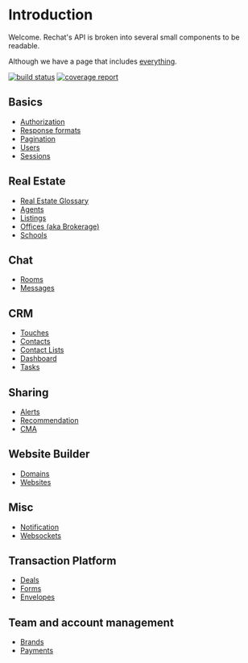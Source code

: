 # Introduction

Welcome. Rechat's API is broken into several small components to be readable.

Although we have a page that includes [everything](/all.html).

[![build status](https://gitlab.com/rechat/server/badges/testing/build.svg)](https://gitlab.com/rechat/server/commits/testing)
[![coverage report](https://gitlab.com/rechat/server/badges/testing/coverage.svg)](https://gitlab.com/rechat/server/commits/testing)

## Basics

* [Authorization](authorize.html)
* [Response formats](format.html)
* [Pagination](pagination.html)
* [Users](user.html)
* [Sessions](session.html)

## Real Estate

* [Real Estate Glossary](glossary.html)
* [Agents](agent.html)
* [Listings](listing.html)
* [Offices (aka Brokerage)](office.html)
* [Schools](school.html)


## Chat

* [Rooms](room.html)
* [Messages](message.html)

## CRM

* [Touches](touches.html)
* [Contacts](contact.html)
* [Contact Lists](contact_list.html)
* [Dashboard](dashboard.html)
* [Tasks](task.html)

## Sharing

* [Alerts](alert.html)
* [Recommendation](recommendation.html)
* [CMA](cma.html)

## Website Builder

* [Domains](domain.html)
* [Websites](website.html)

## Misc

* [Notification](notification.html)
* [Websockets](socket.html)

## Transaction Platform
* [Deals](deal.html)
* [Forms](form.html)
* [Envelopes](envelope.html)

## Team and account management

* [Brands](brand.html)
* [Payments](payment.html)
